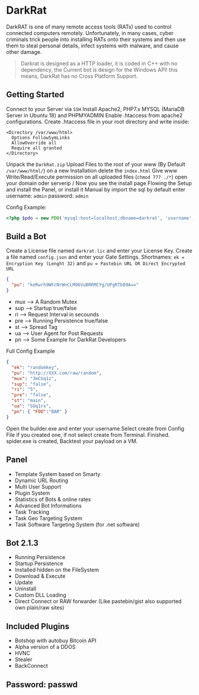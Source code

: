 # DarkRat



DarkRAT is one of many remote access tools (RATs) used to control connected computers remotely. Unfortunately, in many cases, cyber criminals trick people into installing RATs onto their systems and then use them to steal personal details, infect systems with malware, and cause other damage.

> Darkrat is designed as a HTTP loader, it is coded in C++ with no dependency, the Current bot is design for the Windows API! this means, DarkRat has no Cross Platform Support.



## Getting Started 
Connect to your Server via `SSH` Install Apache2, PHP7.x MYSQL (MariaDB Server in Ubuntu 18) and PHPMYADMIN
Enable .htaccess from apache2 configurations. Create .htaccess file in your root directory and write inside:

```
<Directory /var/www/html>
  Options FollowSymLinks
  AllowOverride all
  Require all granted
</Directory>
```

Unpack the `DarkRat.zip`
Upload Files to the root of your www (By Default `/var/www/html/`)
on a new Installation delete the `index.html`
Give www Write/Read/Execute permission on all uploaded files (`chmod 777 ./*`)
open your domain oder serverip / Now you see the install page
Flowing the Setup and install the Panel, or install it Manual by import the sql
by default enter username: `admin` password: `admin`

Config Example:
```php 
<?php $pdo = new PDO('mysql:host=localhost;dbname=darkrat', 'username', 'password');
```

## Build a Bot
Create a License file named `darkrat.lic` and enter your License Key.
Create a file named `config.json` and enter your Gate Settings. Shortnames: `ek = Encryption Key (Lenght 32)` and `pu = Pastebin URL OR Direct Encrypted URL`
```json
{
  "pu": "keRwrh9WFcNrWnCLM96VuBRRMCYg/UPgRTb09A=="
}
```

 - mux    ⟶ A Random Mutex
 - sup    ⟶ Startup true/false
 - ri     ⟶ Request Interval in secounds
 - pre    ⟶ Running Persistence true/false
 - st     ⟶ Spread Tag
 - ua     ⟶ User Agent for Post Requests
 - pn     ⟶ Some Example for DarkRat Developers

Full Config Example

```json
{
  "ek": "randomkey",
  "pu": "http://XXX.com/raw/random",
  "mux": "3mCUq1z",
  "sup": "false",
  "ri": "5",
  "pre": "false",
  "st": "main",
  "ua": "SUq1rx",
  "pn": { "FOO":"BAR" }
}
```

Open the builder.exe and enter your username
Select create from Config File if you created one, if not select create from Terminal.
Finished. spider.exe is created, Backtest your payload on a VM.

## Panel

 - Template System based on Smarty
 - Dynamic URL Routing
 - Multi User Support
 - Plugin System
 - Statistics of Bots & online rates
 - Advanced Bot Informations
 - Task Tracking
 - Task Geo Targeting System
 - Task Software Targeting System (for .net software)

## Bot 2.1.3

 - Running Persistence
 - Startup Persistence
 - Installed hidden on the FileSystem
 - Download & Execute
 - Update
 - Uninstall
 - Custom DLL Loading
 - Direct Connect or RAW forwarder (Like pastebin/gist also supported own plain/raw sites)


## Included Plugins

 - Botshop with autobuy Bitcoin API
 - Alpha version of a DDOS
 - HVNC
 - Stealer
 - BackConnect


## Password: passwd
